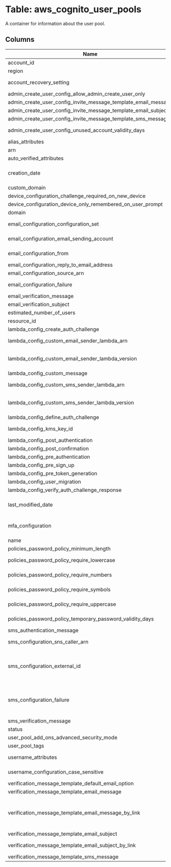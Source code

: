 
# Table: aws_cognito_user_pools
A container for information about the user pool.
## Columns
| Name        | Type           | Description  |
| ------------- | ------------- | -----  |
|account_id|text|The AWS Account ID of the resource.|
|region|text|The AWS Region of the resource.|
|account_recovery_setting|jsonb|Use this setting to define which verified available method a user can use to recover their password when they call ForgotPassword|
|admin_create_user_config_allow_admin_create_user_only|boolean|Set to True if only the administrator is allowed to create user profiles|
|admin_create_user_config_invite_message_template_email_message|text|The message template for email messages|
|admin_create_user_config_invite_message_template_email_subject|text|The subject line for email messages|
|admin_create_user_config_invite_message_template_sms_message|text|The message template for SMS messages.|
|admin_create_user_config_unused_account_validity_days|integer|The user account expiration limit, in days, after which the account is no longer usable|
|alias_attributes|text[]|Specifies the attributes that are aliased in a user pool.|
|arn|text|The Amazon Resource Name (ARN) for the user pool.|
|auto_verified_attributes|text[]|Specifies the attributes that are auto-verified in a user pool.|
|creation_date|timestamp without time zone|The date the user pool was created.|
|custom_domain|text|A custom domain name that you provide to Amazon Cognito|
|device_configuration_challenge_required_on_new_device|boolean|Indicates whether a challenge is required on a new device|
|device_configuration_device_only_remembered_on_user_prompt|boolean|If true, a device is only remembered on user prompt.|
|domain|text|Holds the domain prefix if the user pool has a domain associated with it.|
|email_configuration_configuration_set|text|The set of configuration rules that can be applied to emails sent using Amazon SES|
|email_configuration_email_sending_account|text|Specifies whether Amazon Cognito emails your users by using its built-in email functionality or your Amazon SES email configuration|
|email_configuration_from|text|Identifies either the sender’s email address or the sender’s name with their email address|
|email_configuration_reply_to_email_address|text|The destination to which the receiver of the email should reply to.|
|email_configuration_source_arn|text|The Amazon Resource Name (ARN) of a verified email address in Amazon SES|
|email_configuration_failure|text|The reason why the email configuration cannot send the messages to your users.|
|email_verification_message|text|The contents of the email verification message.|
|email_verification_subject|text|The subject of the email verification message.|
|estimated_number_of_users|integer|A number estimating the size of the user pool.|
|resource_id|text|The ID of the user pool.|
|lambda_config_create_auth_challenge|text|Creates an authentication challenge.|
|lambda_config_custom_email_sender_lambda_arn|text|The Lambda Amazon Resource Name of the Lambda function that Amazon Cognito triggers to send email notifications to users.  This member is required.|
|lambda_config_custom_email_sender_lambda_version|text|The Lambda version represents the signature of the "request" attribute in the "event" information Amazon Cognito passes to your custom email Lambda function. The only supported value is V1_0.  This member is required.|
|lambda_config_custom_message|text|A custom Message AWS Lambda trigger.|
|lambda_config_custom_sms_sender_lambda_arn|text|The Lambda Amazon Resource Name of the Lambda function that Amazon Cognito triggers to send SMS notifications to users.  This member is required.|
|lambda_config_custom_sms_sender_lambda_version|text|The Lambda version represents the signature of the "request" attribute in the "event" information Amazon Cognito passes to your custom SMS Lambda function. The only supported value is V1_0.  This member is required.|
|lambda_config_define_auth_challenge|text|Defines the authentication challenge.|
|lambda_config_kms_key_id|text|The Amazon Resource Name of Key Management Service Customer master keys|
|lambda_config_post_authentication|text|A post-authentication AWS Lambda trigger.|
|lambda_config_post_confirmation|text|A post-confirmation AWS Lambda trigger.|
|lambda_config_pre_authentication|text|A pre-authentication AWS Lambda trigger.|
|lambda_config_pre_sign_up|text|A pre-registration AWS Lambda trigger.|
|lambda_config_pre_token_generation|text|A Lambda trigger that is invoked before token generation.|
|lambda_config_user_migration|text|The user migration Lambda config type.|
|lambda_config_verify_auth_challenge_response|text|Verifies the authentication challenge response.|
|last_modified_date|timestamp without time zone|The date the user pool was last modified.|
|mfa_configuration|text|Can be one of the following values:  * OFF - MFA tokens are not required and cannot be specified during user registration.  * ON - MFA tokens are required for all user registrations|
|name|text|The name of the user pool.|
|policies_password_policy_minimum_length|integer|The minimum length of the password policy that you have set|
|policies_password_policy_require_lowercase|boolean|In the password policy that you have set, refers to whether you have required users to use at least one lowercase letter in their password.|
|policies_password_policy_require_numbers|boolean|In the password policy that you have set, refers to whether you have required users to use at least one number in their password.|
|policies_password_policy_require_symbols|boolean|In the password policy that you have set, refers to whether you have required users to use at least one symbol in their password.|
|policies_password_policy_require_uppercase|boolean|In the password policy that you have set, refers to whether you have required users to use at least one uppercase letter in their password.|
|policies_password_policy_temporary_password_validity_days|integer|In the password policy you have set, refers to the number of days a temporary password is valid|
|sms_authentication_message|text|The contents of the SMS authentication message.|
|sms_configuration_sns_caller_arn|text|The Amazon Resource Name (ARN) of the Amazon Simple Notification Service (SNS) caller|
|sms_configuration_external_id|text|The external ID is a value that we recommend you use to add security to your IAM role which is used to call Amazon SNS to send SMS messages for your user pool. If you provide an ExternalId, the Cognito User Pool will include it when attempting to assume your IAM role, so that you can set your roles trust policy to require the ExternalID|
|sms_configuration_failure|text|The reason why the SMS configuration cannot send the messages to your users. This message might include comma-separated values to describe why your SMS configuration can't send messages to user pool end users.  * InvalidSmsRoleAccessPolicyException - The IAM role which Cognito uses to send SMS messages is not properly configured|
|sms_verification_message|text|The contents of the SMS verification message.|
|status|text|The status of a user pool.|
|user_pool_add_ons_advanced_security_mode|text|The advanced security mode.  This member is required.|
|user_pool_tags|jsonb|The tags that are assigned to the user pool|
|username_attributes|text[]|Specifies whether email addresses or phone numbers can be specified as usernames when a user signs up.|
|username_configuration_case_sensitive|boolean|Specifies whether username case sensitivity will be applied for all users in the user pool through Cognito APIs|
|verification_message_template_default_email_option|text|The default email option.|
|verification_message_template_email_message|text|The email message template|
|verification_message_template_email_message_by_link|text|The email message template for sending a confirmation link to the user. EmailMessageByLink is allowed only if  EmailSendingAccount (https://docs.aws.amazon.com/cognito-user-identity-pools/latest/APIReference/API_EmailConfigurationType.html#CognitoUserPools-Type-EmailConfigurationType-EmailSendingAccount) is DEVELOPER.|
|verification_message_template_email_subject|text|The subject line for the email message template|
|verification_message_template_email_subject_by_link|text|The subject line for the email message template for sending a confirmation link to the user|
|verification_message_template_sms_message|text|The SMS message template.|
